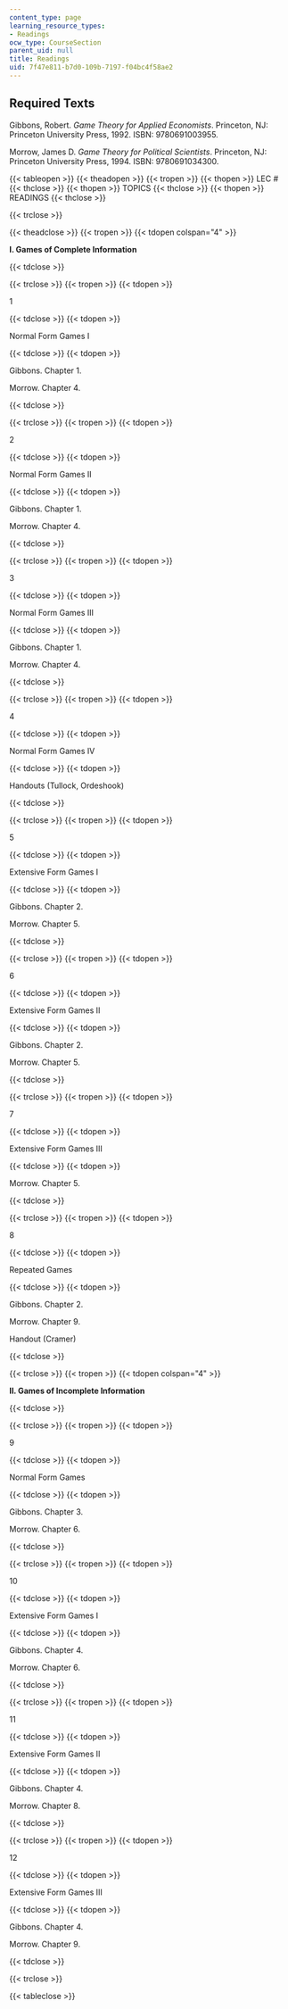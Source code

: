 ```yaml
---
content_type: page
learning_resource_types:
- Readings
ocw_type: CourseSection
parent_uid: null
title: Readings
uid: 7f47e811-b7d0-109b-7197-f04bc4f58ae2
---
```


Required Texts
--------------

Gibbons, Robert. _Game Theory for Applied Economists_. Princeton, NJ: Princeton University Press, 1992. ISBN: 9780691003955.

Morrow, James D. _Game Theory for Political Scientists_. Princeton, NJ: Princeton University Press, 1994. ISBN: 9780691034300.

{{< tableopen >}}
{{< theadopen >}}
{{< tropen >}}
{{< thopen >}}
LEC #
{{< thclose >}}
{{< thopen >}}
TOPICS
{{< thclose >}}
{{< thopen >}}
READINGS
{{< thclose >}}

{{< trclose >}}

{{< theadclose >}}
{{< tropen >}}
{{< tdopen colspan="4" >}}


**I. Games of Complete Information**


{{< tdclose >}}

{{< trclose >}}
{{< tropen >}}
{{< tdopen >}}


1


{{< tdclose >}}
{{< tdopen >}}


Normal Form Games I


{{< tdclose >}}
{{< tdopen >}}


Gibbons. Chapter 1.

Morrow. Chapter 4.


{{< tdclose >}}

{{< trclose >}}
{{< tropen >}}
{{< tdopen >}}


2


{{< tdclose >}}
{{< tdopen >}}


Normal Form Games II


{{< tdclose >}}
{{< tdopen >}}


Gibbons. Chapter 1.

Morrow. Chapter 4.


{{< tdclose >}}

{{< trclose >}}
{{< tropen >}}
{{< tdopen >}}


3


{{< tdclose >}}
{{< tdopen >}}


Normal Form Games III


{{< tdclose >}}
{{< tdopen >}}


Gibbons. Chapter 1.

Morrow. Chapter 4.


{{< tdclose >}}

{{< trclose >}}
{{< tropen >}}
{{< tdopen >}}


4


{{< tdclose >}}
{{< tdopen >}}


Normal Form Games IV


{{< tdclose >}}
{{< tdopen >}}


Handouts (Tullock, Ordeshook)


{{< tdclose >}}

{{< trclose >}}
{{< tropen >}}
{{< tdopen >}}


5


{{< tdclose >}}
{{< tdopen >}}


Extensive Form Games I


{{< tdclose >}}
{{< tdopen >}}


Gibbons. Chapter 2.

Morrow. Chapter 5.


{{< tdclose >}}

{{< trclose >}}
{{< tropen >}}
{{< tdopen >}}


6


{{< tdclose >}}
{{< tdopen >}}


Extensive Form Games II


{{< tdclose >}}
{{< tdopen >}}


Gibbons. Chapter 2.

Morrow. Chapter 5.


{{< tdclose >}}

{{< trclose >}}
{{< tropen >}}
{{< tdopen >}}


7


{{< tdclose >}}
{{< tdopen >}}


Extensive Form Games III


{{< tdclose >}}
{{< tdopen >}}


Morrow. Chapter 5.


{{< tdclose >}}

{{< trclose >}}
{{< tropen >}}
{{< tdopen >}}


8


{{< tdclose >}}
{{< tdopen >}}


Repeated Games


{{< tdclose >}}
{{< tdopen >}}


Gibbons. Chapter 2.

Morrow. Chapter 9.

Handout (Cramer)


{{< tdclose >}}

{{< trclose >}}
{{< tropen >}}
{{< tdopen colspan="4" >}}


**II. Games of Incomplete Information**


{{< tdclose >}}

{{< trclose >}}
{{< tropen >}}
{{< tdopen >}}


9


{{< tdclose >}}
{{< tdopen >}}


Normal Form Games


{{< tdclose >}}
{{< tdopen >}}


Gibbons. Chapter 3.

Morrow. Chapter 6.


{{< tdclose >}}

{{< trclose >}}
{{< tropen >}}
{{< tdopen >}}


10


{{< tdclose >}}
{{< tdopen >}}


Extensive Form Games I


{{< tdclose >}}
{{< tdopen >}}


Gibbons. Chapter 4.

Morrow. Chapter 6.


{{< tdclose >}}

{{< trclose >}}
{{< tropen >}}
{{< tdopen >}}


11


{{< tdclose >}}
{{< tdopen >}}


Extensive Form Games II


{{< tdclose >}}
{{< tdopen >}}


Gibbons. Chapter 4.

Morrow. Chapter 8.


{{< tdclose >}}

{{< trclose >}}
{{< tropen >}}
{{< tdopen >}}


12


{{< tdclose >}}
{{< tdopen >}}


Extensive Form Games III


{{< tdclose >}}
{{< tdopen >}}


Gibbons. Chapter 4.

Morrow. Chapter 9.


{{< tdclose >}}

{{< trclose >}}

{{< tableclose >}}